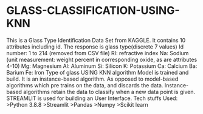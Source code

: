 # GLASS-CLASSIFICATION-USING-KNN
This is a Glass Type Identification Data Set from KAGGLE. It contains 10 attributes including id. The response is glass type(discrete 7 values)
Id number: 1 to 214 (removed from CSV file)
RI: refractive index
Na: Sodium (unit measurement: weight percent in corresponding oxide, as are attributes 4-10)
Mg: Magnesium
Al: Aluminum
Si: Silicon
K: Potassium
Ca: Calcium
Ba: Barium
Fe: Iron
Type of glass
USING KNN algorithm Model is trained and build.
It is an instance-based algorithm.
As opposed to model-based algorithms which pre trains on the data, and discards the data. Instance-based algorithms retain the data to classify when a new data point is given.
STREAMLIT  is used for building an User Interface.
Tech stuffs Used:
    >Python 3.8.8
    >Streamlit
    >Pandas
    >Numpy
    >Scikit learn
